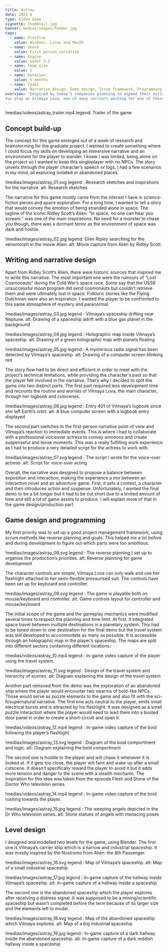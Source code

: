 ```yaml
---
title: Astray
date: 2022-6
type: Video Game
vignette: thumbnail.jpg
banner: medias/images/header.jpg
tags:
  - name: Platform
    value: Windows, Linux and MacOS
  - name: Genre
    value: First person narrative
  - name: Engine
    value: Godot 3.3
  - name: Team size
    value: 1
  - name: Duration
    value: 5 months
  - name: Tasks
    value: Narrative design, Game design, Scrum framework, Programming
overview: "Inspired by today’s companies planning to expand their activities into space, Astray develops a short speculative story where you share the struggles of one employee coping with solitude and delusion.
You play as Vilmaya Lova, one of many carriers working for one of these large companies for many years. Stuck in a lonely routine and after spending over a year away from Earth and your loved ones, you receive a distress signal from another ship nearby. Uncanny phenomenons start to occur as you arrive to help. The crew seems to have disappeared. Can you solve this mystery and find the crewmembers ?"
---
```


!medias/videos/astray_trailer.mp4
  legend: Trailer of the game

## Concept build-up

The concept for this game emerged out of a week of research and brainstorming for the graduate project. I wanted to create something where I could focus my skills on developing an immersive narrative and an environment for the player to wander. I knew I was limited, being alone on the project so I wanted to keep this singleplayer with no NPCs. The story unveils through the player character’s speech or logs. I had a few scenarios in my mind, all exploring isolated or abandoned places.

!medias/images/astray_01.svg
  legend : Research sketches and inspirations for the narrative.
  alt: Research sketches

The narrative for this game mostly came from the interest I have in science-fiction pieces and space exploration. For a long time, I wanted to tell a story that would convey the emotion of being stranded alone in space. The tagline of the iconic Ridley Scott’s Alien: “In space, no one can hear you scream.” was one of the main inspirations. No need for a monster to chase you though, there was a dormant terror as the environment of space was dark and hostile.

!medias/images/astray_02.jpg
  legend: Ellen Ripley searching for the xenomorph in the movie Alien.
  alt: Movie capture from Alien by Ridley Scott

## Writing and narrative design

Apart from Ridley Scott’s Alien, there were historic sources that inspired me to write this narrative. The most important one were the rumours of “Lost Cosmonauts” during the Cold War’s space race. Some say that the USSR unsuccessful moon program did send cosmonauts but couldn’t retrieve them and were ultimately lost in space.
Folkloric stories like the Flying Dutchman were also an inspiration. I wanted the player to be confronted to this same atmosphere of mystery and paranormal.

!medias/images/astray_03.jpg
  legend : Vilmaya’s spaceship drifting near Neptune.
  alt: Drawing of a spaceship adrift with a blue gas planet in the background

!medias/images/astray_04.jpg
  legend : Holographic map inside Vilmaya’s spaceship.
  alt: Drawing of a green holographic map with planets floating

!medias/images/astray_05.jpg
  legend : A mysterious radio signal has been detected by Vilmaya’s spaceship.
  alt: Drawing of a computer screen blinking red

The story flow had to be direct and efficient in order to meet with the project’s technical limitations, while providing the character's past so that the player felt involved in the narrative. That’s why I decided to split the game into two distinct parts. The first part required less development time and recounts the routine and worries of Vilmaya Lova, the main character, through her logbook and cutscenes.

!medias/images/astray_06.jpg
  legend : Entry 401 of Vilmaya’s logbook since she left Earth’s orbit.
  alt: A blue computer screen with a logbook entry displayed

The second part switches to the first-person narrative point of view and Vilmaya’s reaction to immediate events. This is where I had to collaborate with a professional voiceover actress to convey emotions and create suspenseful and tense moments. This was a really fulfilling work experience as I had to produce a very detailed script for the actress to work with.

!medias/images/astray_07.svg
  legend : The script I wrote for the voice-over actress.
  alt: Script for voice-over acting

Overall, the narrative was designed to propose a balance between exposition and interaction, making the experience a mix between an interactive novel and an adventure game. First, it sets a context, a character and then introduces action and suspense. Unfortunately, I wanted the final demo to be a bit longer but it had to be cut short due to a limited amount of time and still a lot of game assets to produce. I will explain more of that in the game design/production part.

## Game design and programming

My first priority was to set up a good project management framework, using scrum methods like reverse planning and goals. This helped me a lot before and during development to figure out which parts were too ambitious.

!medias/images/astray_08.svg
  legend : The reverse planning I set up to organise the production’s priorities.
  alt: Reverse planning for game development

The character controls are simple, Vilmaya Lova can only walk and use her flashlight attached to her semi-flexible pressurised suit. The controls have been set up for keyboard and controller.

!medias/images/astray_09.svg
  legend : The game is playable both on mouse/keyboard and controller.
  alt: Game controls layout for controller and mouse/keyboard

The initial scope of the game and the gameplay mechanics were modified several times to respect the planning and time limit. At first, it integrated space travel between multiple destinations in a planetary system. This had to be toned down to one destination for the final demo but the travel system was still developed to accommodate as many as possible. It is accessible through an holographic map in the player’s spaceship. The maps are split into different sectors containing different locations.

!medias/videos/astray_10.mp4
  legend : In-game video capture of the player using the travel system.

!medias/images/astray_11.svg
  legend : Design of the travel system and hierarchy of scenes.
  alt: Diagram explaining the design of the travel system

Another part removed from the demo was the exploration of an abandoned ship where the player would encounter two swarms of boid-like NPCs. Those would serve as puzzle elements to the game and also fit with the sci-fi/supernatural narrative. The first one acts neutral to the player, emits small electrical bursts and is attracted by his flashlight. It was designed as a small puzzle interaction where the player would need to lead them into a busted door panel in order to create a short-circuit and open it.

!medias/videos/astray_12.mp4
  legend : In-game video capture of the boid following the player’s flashlight.

!medias/images/astray_13.svg
  legend : Diagram of the boid comportment and logic.
  alt: Diagram explaining the boid comportment

The second one is hostile to the player and will chase it whenever it is looked at. If it gets too close, the player will faint and wake up after a small cutscene. It doesn’t specifically reward the player to avoid it but it adds more tension and danger to the scene with a stealth mechanic. The inspiration for this idea was taken from the episode Flesh and Stone of the Doctor Who television series.

!medias/videos/astray_14.mp4
  legend : In-game video capture of the boid rushing towards the player.

!medias/images/astray_15.jpg
  legend : The weeping angels depicted in the Dr Who television series.
  alt: Stone statues of angels with menacing poses

## Level design

I designed and modelled two levels for the game, using Blender. The first one is Vilmaya’s carrier ship which is a narrow and industrial spaceship. It was mostly inspired by the Nostromo from Alien: the 8th Passenger.

!medias/images/astray_16.svg
  legend : Map of Vilmaya’s spaceship.
  alt: Map of a small industrial spaceship

!medias/images/astray_17.jpg
  legend : In-game capture of the hallway inside Vilmaya’s spaceship.
  alt: In-game capture of a hallway inside a spaceship

The second one is the abandoned spaceship which the player explores after receiving a distress signal. It was supposed to be a mining/scientific spaceship but wasn’t completed before the term because of its larger size and the elements left to model.

!medias/images/astray_18.svg
  legend : Map of the abandoned spaceship which Vilmaya explores.
  alt: Map of a big industrial spaceship

!medias/images/astray_19.jpg
  legend : In-game capture of a dark hallway inside the abandoned spaceship.
  alt: In-game capture of a dark reddish hallway inside a spaceship
